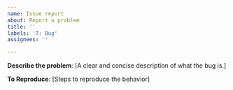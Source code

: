 ```yaml
---
name: Issue report
about: Report a problem
title: ''
labels: 'T: Bug'
assignees: ''

---
```


<!--
# READ CAREFULLY:

* **ENGLISH ONLY** - this issue tracker is English-only. Please respect the people who take time to help you with your problems.
* Search existing issues first: https://github.com/Eugeny/tabby/issues
* Test with the latest Tabby version: https://github.com/Eugeny/tabby/releases
* Disable third-party plugins.
-->

**Describe the problem**:
[A clear and concise description of what the bug is.]

**To Reproduce**:
[Steps to reproduce the behavior]
